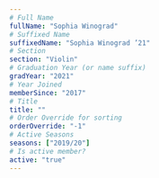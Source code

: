 ```yaml
---
# Full Name
fullName: "Sophia Winograd"
# Suffixed Name
suffixedName: "Sophia Winograd ’21"
# Section
section: "Violin"
# Graduation Year (or name suffix)
gradYear: "2021"
# Year Joined
memberSince: "2017"
# Title
title: ""
# Order Override for sorting
orderOverride: "-1"
# Active Seasons
seasons: ["2019/20"]
# Is active member?
active: "true"
---
```


